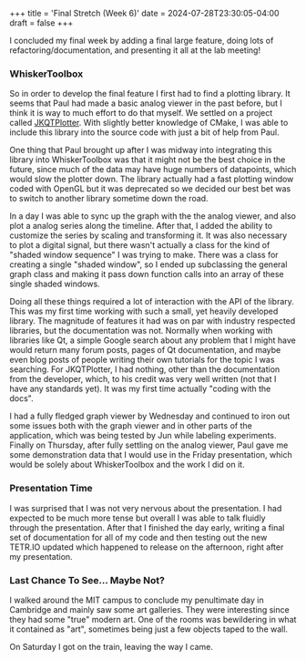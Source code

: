 +++
title = 'Final Stretch (Week 6)'
date = 2024-07-28T23:30:05-04:00
draft = false 
+++

I concluded my final week by adding a final large feature, doing lots of refactoring/documentation, and presenting it all at the lab meeting!
<!--more-->

### WhiskerToolbox
So in order to develop the final feature I first had to find a plotting library. It seems that Paul had made a basic analog viewer in the past before, but I think it is way to much effort to do that myself. We settled on a project called [JKQTPlotter](https://github.com/jkriege2/JKQtPlotter). With slightly better knowledge of CMake, I was able to include this library into the source code with just a bit of help from Paul. 

One thing that Paul brought up after I was midway into integrating this library into WhiskerToolbox was that it might not be the best choice in the future, since much of the data may have huge numbers of datapoints, which would slow the plotter down. The library actually had a fast plotting window coded with OpenGL but it was deprecated so we decided our best bet was to switch to another library sometime down the road.

In a day I was able to sync up the graph with the the analog viewer, and also plot a analog series along the timeline. After that, I added the ability to customize the series by scaling and transforming it. It was also necessary to plot a digital signal, but there wasn't actually a class for the kind of "shaded window sequence" I was trying to make. There was a class for creating a single "shaded window", so I ended up subclassing the general graph class and making it pass down function calls into an array of these single shaded windows. 

Doing all these things required a lot of interaction with the API of the library. This was my first time working with such a small, yet heavily developed library. The magnitude of features it had was on par with industry respected libraries, but the documentation was not. Normally when working with libraries like Qt, a simple Google search about any problem that I might have would return many forum posts, pages of Qt documentation, and maybe even blog posts of people writing their own tutorials for the topic I was searching. For JKQTPlotter, I had nothing, other than the documentation from the developer, which, to his credit was very well written (not that I have any standards yet). It was my first time actually "coding with the docs".

I had a fully fledged graph viewer by Wednesday and continued to iron out some issues both with the graph viewer and in other parts of the application, which was being tested by Jun while labeling experiments. Finally on Thursday, after fully settling on the analog viewer, Paul gave me some demonstration data that I would use in the Friday presentation, which would be solely about WhiskerToolbox and the work I did on it. 

### Presentation Time
I was surprised that I was not very nervous about the presentation. I had expected to be much more tense but overall I was able to talk fluidly through the presentation. After that I finished the day early, writing a final set of documentation for all of my code and then testing out the new TETR.IO updated which happened to release on the afternoon, right after my presentation.

### Last Chance To See... Maybe Not?
I walked around the MIT campus to conclude my penultimate day in Cambridge and mainly saw some art galleries. They were interesting since they had some "true" modern art. One of the rooms was bewildering in what it contained as "art", sometimes being just a few objects taped to the wall.

On Saturday I got on the train, leaving the way I came.

